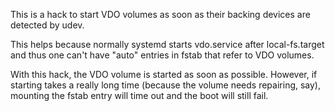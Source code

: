 This is a hack to start VDO volumes as soon as their backing devices
are detected by udev.

This helps because normally systemd starts vdo.service after
local-fs.target and thus one can't have "auto" entries in fstab that
refer to VDO volumes.

With this hack, the VDO volume is started as soon as possible.
However, if starting takes a really long time (because the volume
needs repairing, say), mounting the fstab entry will time out and the
boot will still fail.
